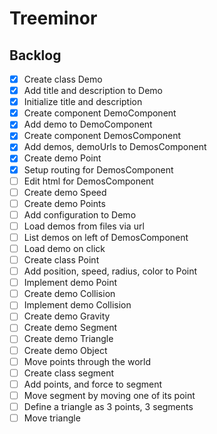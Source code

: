 # Treeminor

## Backlog

- [x] Create class Demo
- [x] Add title and description to Demo
- [x] Initialize title and description
- [x] Create component DemoComponent
- [x] Add demo to DemoComponent
- [x] Create component DemosComponent
- [x] Add demos, demoUrls to DemosComponent
- [x] Create demo Point
- [x] Setup routing for DemosComponent
- [ ] Edit html for DemosComponent
- [ ] Create demo Speed
- [ ] Create demo Points
- [ ] Add configuration to Demo
- [ ] Load demos from files via url
- [ ] List demos on left of DemosComponent
- [ ] Load demo on click
- [ ] Create class Point
- [ ] Add position, speed, radius, color to Point
- [ ] Implement demo Point
- [ ] Create demo Collision
- [ ] Implement demo Collision
- [ ] Create demo Gravity
- [ ] Create demo Segment
- [ ] Create demo Triangle
- [ ] Create demo Object
- [ ] Move points through the world
- [ ] Create class segment
- [ ] Add points, and force to segment
- [ ] Move segment by moving one of its point
- [ ] Define a triangle as 3 points, 3 segments
- [ ] Move triangle

